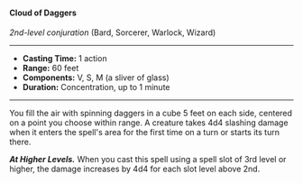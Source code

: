 #### Cloud of Daggers
*2nd-level conjuration* (Bard, Sorcerer, Warlock, Wizard)
___
- **Casting Time:** 1 action
- **Range:** 60 feet
- **Components:** V, S, M (a sliver of glass)
- **Duration:** Concentration, up to 1 minute
---
You fill the air with spinning daggers in a cube 5 feet on each side, centered on a point you choose within range. A creature takes 4d4 slashing damage when it enters the spell's area for the first time on a turn or starts its turn there.

***At Higher Levels.*** When you cast this spell using a spell slot of 3rd level or higher, the damage increases by 4d4 for each slot level above 2nd.